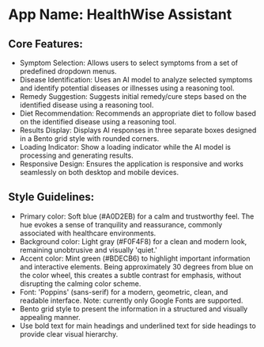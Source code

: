 # **App Name**: HealthWise Assistant

## Core Features:

- Symptom Selection: Allows users to select symptoms from a set of predefined dropdown menus.
- Disease Identification: Uses an AI model to analyze selected symptoms and identify potential diseases or illnesses using a reasoning tool.
- Remedy Suggestion: Suggests initial remedy/cure steps based on the identified disease using a reasoning tool.
- Diet Recommendation: Recommends an appropriate diet to follow based on the identified disease using a reasoning tool.
- Results Display: Displays AI responses in three separate boxes designed in a Bento grid style with rounded corners.
- Loading Indicator: Show a loading indicator while the AI model is processing and generating results.
- Responsive Design: Ensures the application is responsive and works seamlessly on both desktop and mobile devices.

## Style Guidelines:

- Primary color: Soft blue (#A0D2EB) for a calm and trustworthy feel. The hue evokes a sense of tranquility and reassurance, commonly associated with healthcare environments.
- Background color: Light gray (#F0F4F8) for a clean and modern look, remaining unobtrusive and visually 'quiet.'
- Accent color: Mint green (#BDECB6) to highlight important information and interactive elements. Being approximately 30 degrees from blue on the color wheel, this creates a subtle contrast for emphasis, without disrupting the calming color scheme.
- Font: 'Poppins' (sans-serif) for a modern, geometric, clean, and readable interface. Note: currently only Google Fonts are supported.
- Bento grid style to present the information in a structured and visually appealing manner.
- Use bold text for main headings and underlined text for side headings to provide clear visual hierarchy.